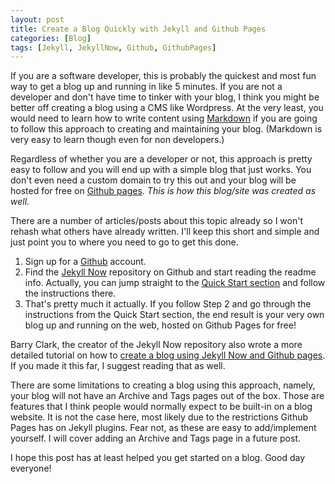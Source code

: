 ```yaml
---
layout: post
title: Create a Blog Quickly with Jekyll and Github Pages
categories: [Blog]
tags: [Jekyll, JekyllNow, Github, GithubPages]
---
```

If you are a software developer, this is probably the quickest and most fun way to get a blog up and running in like 5 minutes. 
If you are not a developer and don't have time to tinker with your blog, I think you might be better off creating a blog using a CMS like 
Wordpress. At the very least, you would need to learn how to write content using 
[Markdown](https://github.com/adam-p/markdown-here/wiki/Markdown-Cheatsheet) if you are going to follow this approach to 
creating and maintaining your blog. (Markdown is very easy to learn though even for non developers.)

Regardless of whether you are a developer or not, this approach is pretty easy to follow and you will end up with a simple blog that just 
works. You don't even need a custom domain to try this out and your blog will be hosted for free on [Github pages](https://pages.github.com/). *This is how this blog/site was created as well.*

There are a number of articles/posts about this topic already so I won't rehash what others have already written. I'll keep this short 
and simple and just point you to where you need to go to get this done.

1. Sign up for a [Github](https://github.com/) account. 
2. Find the [Jekyll Now](https://github.com/barryclark/jekyll-now) repository on Github and start reading the readme info. Actually, you 
can jump straight to the [Quick Start section](https://github.com/barryclark/jekyll-now#quick-start) and follow the instructions there.
3. That's pretty much it actually. If you follow Step 2 and go through the instructions from the Quick Start section, the end result is 
your very own blog up and running on the web, hosted on Github Pages for free!

Barry Clark, the creator of the Jekyll Now repository also wrote a more detailed tutorial on how to [create a blog using Jekyll Now and Github 
pages](http://www.smashingmagazine.com/2014/08/01/build-blog-jekyll-github-pages/). If you made it this far, I suggest reading that as well.

There are some limitations to creating a blog using this approach, namely, your blog will not have an Archive and Tags pages out of the 
box. Those are features that I think people would normally expect to be built-in on a blog website. It is not the case here, most likely 
due to the restrictions Github Pages has on Jekyll plugins. Fear not, as these are easy to add/implement yourself. I will cover adding an 
Archive and Tags page in a future post.

I hope this post has at least helped you get started on a blog. Good day everyone!
